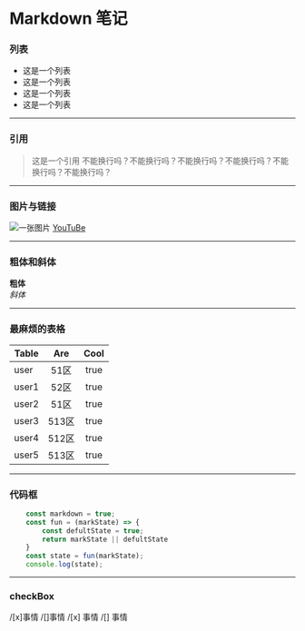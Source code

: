 # Markdown 笔记

### 列表
* 这是一个列表
* 这是一个列表
* 这是一个列表
* 这是一个列表
***
### 引用
> 这是一个引用 不能换行吗？不能换行吗？不能换行吗？不能换行吗？不能换行吗？不能换行吗？
***
### 图片与链接
![一张图片](https://images.unsplash.com/photo-1471922694854-ff1b63b20054?ixlib=rb-0.3.5&q=99&fm=jpg&crop=entropy&cs=tinysrgb&w=2048&fit=max&s=66634d2c2fe8175ab6c9494fde6e9470)
[YouTuBe](https://www.youtube.com)
***
### 粗体和斜体
**粗体** <br/>
*斜体*
***
### 最麻烦的表格
|Table   |Are     |Cool    |
|--------|:------:|:------:|
|user    |51区    | true   |
|user1   |52区    | true   |
|user2   |51区    | true   |
|user3   |513区   | true   |
|user4   |512区   | true   |
|user5   |513区   | true   |
***
### 代码框

``` javascript
    const markdown = true;
    const fun = (markState) => {
        const defultState = true;
        return markState || defultState
    }
    const state = fun(markState);
    console.log(state);
```
***
### checkBox
/[x]事情
/[]事情
/[x] 事情
/[] 事情

